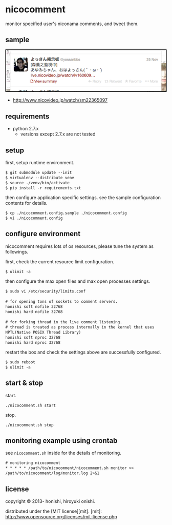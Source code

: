 nicocomment
==
monitor specified user's niconama comments, and tweet them.

sample
-------------
![sample](./sample/screenshot.png)
- http://www.nicovideo.jp/watch/sm22365097

requirements
--
- python 2.7.x
    - versions except 2.7.x are not tested

setup
--
first, setup runtime environment.
````
$ git submodule update --init
$ virtualenv --distribute venv
$ source ./venv/bin/activate
$ pip install -r requirements.txt
````

then configure application specific settings. see the sample configuration contents for details.
````
$ cp ./nicocomment.config.sample ./nicocomment.config
$ vi ./nicocomment.config
````

configure environment
--
nicocomment requires lots of os resources, please tune the system as followings.

first, check the current resource limit configuration.
````
$ ulimit -a
````

then configure the max open files and max open processes settings.
````
$ sudo vi /etc/security/limits.conf

# for opening tons of sockets to comment servers.
honishi soft nofile 32768
honishi hard nofile 32768

# for forking thread in the live comment listening.
# thread is treated as process internally in the kernel that uses NPTL(Native POSIX Thread Library)
honishi soft nproc 32768
honishi hard nproc 32768
````

restart the box and check the settings above are successfully configured.
````
$ sudo reboot
$ ulimit -a
````

start & stop
--
start.
````
./nicocomment.sh start
````
stop.
````
./nicocomment.sh stop
````

monitoring example using crontab
--
see `nicocomment.sh` inside for the details of monitoring.

	# monitoring nicocomment
	* * * * * /path/to/nicocomment/nicocomment.sh monitor >> /path/to/nicocomment/log/monitor.log 2>&1

license
--
copyright &copy; 2013- honishi, hiroyuki onishi.

distributed under the [MIT license][mit].
[mit]: http://www.opensource.org/licenses/mit-license.php
